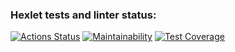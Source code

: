 ### Hexlet tests and linter status:
[![Actions Status](https://github.com/reden1k/frontend-project-46/actions/workflows/hexlet-check.yml/badge.svg)](https://github.com/reden1k/frontend-project-46/actions)
[![Maintainability](https://api.codeclimate.com/v1/badges/ddfd3e4381f08e1eef39/maintainability)](https://codeclimate.com/github/reden1k/frontend-project-46/maintainability)
[![Test Coverage](https://api.codeclimate.com/v1/badges/ddfd3e4381f08e1eef39/test_coverage)](https://codeclimate.com/github/reden1k/frontend-project-46/test_coverage)